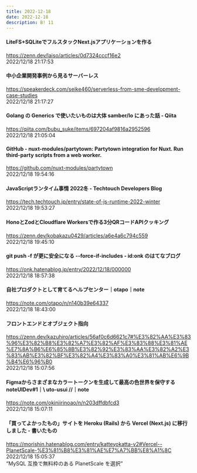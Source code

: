 ```yaml
---
title: 2022-12-18
date: 2022-12-18
description: B! 11
---
```


#### LiteFS+SQLiteでフルスタックNext.jsアプリケーションを作る
https://zenn.dev/laiso/articles/0d7324cccf16e2<br>
2022/12/18 21:17:53<br>


#### 中小企業開発事例から見るサーバーレス
https://speakerdeck.com/seike460/serverless-from-sme-development-case-studies<br>
2022/12/18 21:17:27<br>


#### Golang の Generics で使いたいものは大体 samber/lo にあった話 - Qiita
https://qiita.com/bubu_suke/items/697204af9816a2952596<br>
2022/12/18 21:05:04<br>


#### GitHub - nuxt-modules/partytown: Partytown integration for Nuxt. Run third-party scripts from a web worker.
https://github.com/nuxt-modules/partytown<br>
2022/12/18 19:54:16<br>


#### JavaScriptランタイム事情 2022冬 - Techtouch Developers Blog
https://tech.techtouch.jp/entry/state-of-js-runtime-2022-winter<br>
2022/12/18 19:53:27<br>


#### HonoとZodとCloudflare Workersで作る3分QRコードAPIクッキング
https://zenn.dev/kobakazu0429/articles/a6e4a6c794c559<br>
2022/12/18 19:45:10<br>


#### git push -f が更に安全になる --force-if-includes - id:onk のはてなブログ
https://onk.hatenablog.jp/entry/2022/12/18/000000<br>
2022/12/18 18:57:38<br>


#### 自社プロダクトとして育てるヘルプセンター｜otapo｜note
https://note.com/otapo/n/n140b39e64337<br>
2022/12/18 18:43:00<br>


#### フロントエンドとオブジェクト指向
https://zenn.dev/kazuhiro/articles/56af0c6d6621c7#%E3%82%AA%E3%83%96%E3%82%B8%E3%82%A7%E3%82%AF%E3%83%88%E3%81%AE%E7%8A%B6%E6%85%8B%E3%82%92%E3%83%AA%E3%82%A2%E3%83%AB%E3%82%BF%E3%82%A4%E3%83%A0%E3%81%AB%E6%9B%B4%E6%96%B0<br>
2022/12/18 15:07:56<br>


#### Figmaからさまざまなカラートークンを生成して最高の色世界を保守する noteUIDev#1｜\\ uto-usui //｜note
https://note.com/okiniirinoao/n/n203dffdbfcd3<br>
2022/12/18 15:07:11<br>


#### 「買ってよかったもの」サイトを Heroku (Rails) から Vercel (Next.js) に移行しました - 書いたもの
https://morishin.hatenablog.com/entry/katteyokatta-v2#Vercel--PlanetScale-%E3%81%B8%E3%81%AE%E7%A7%BB%E8%A1%8C<br>
2022/12/18 15:05:37<br>
“MySQL 互換で無料枠のある PlanetScale を選択”



